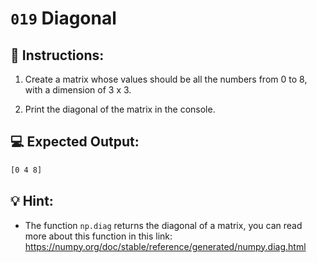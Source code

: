 # `019` Diagonal

## 📝 Instructions:

1. Create a matrix whose values should be all the numbers from 0 to 8, with a dimension of 3 x 3.

2. Print the diagonal of the matrix in the console.

## 💻 Expected Output:

```bash
[0 4 8]
```

## 💡 Hint:

+ The function `np.diag` returns the diagonal of a matrix, you can read more about this function in this link: https://numpy.org/doc/stable/reference/generated/numpy.diag.html
